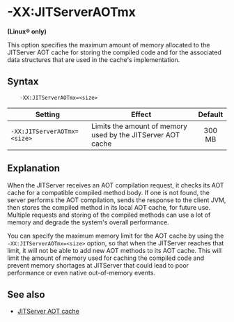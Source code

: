 <!--
* Copyright (c) 2017, 2022 IBM Corp. and others
*
* This program and the accompanying materials are made
* available under the terms of the Eclipse Public License 2.0
* which accompanies this distribution and is available at
* https://www.eclipse.org/legal/epl-2.0/ or the Apache
* License, Version 2.0 which accompanies this distribution and
* is available at https://www.apache.org/licenses/LICENSE-2.0.
*
* This Source Code may also be made available under the
* following Secondary Licenses when the conditions for such
* availability set forth in the Eclipse Public License, v. 2.0
* are satisfied: GNU General Public License, version 2 with
* the GNU Classpath Exception [1] and GNU General Public
* License, version 2 with the OpenJDK Assembly Exception [2].
*
* [1] https://www.gnu.org/software/classpath/license.html
* [2] http://openjdk.java.net/legal/assembly-exception.html
*
* SPDX-License-Identifier: EPL-2.0 OR Apache-2.0 OR GPL-2.0 WITH
* Classpath-exception-2.0 OR LicenseRef-GPL-2.0 WITH Assembly-exception
-->

# -XX:JITServerAOTmx

**(Linux&reg; only)**

This option specifies the maximum amount of memory allocated to the JITServer AOT cache for storing the compiled code and for the associated data structures that are used in the cache's implementation.

## Syntax

        -XX:JITServerAOTmx=<size>

| Setting                 | Effect | Default                                                                            |
|-------------------------|--------|:----------------------------------------------------------------------------------:|
| `-XX:JITServerAOTmx=<size>`    | Limits the amount of memory used by the JITServer AOT cache |  300 MB                       |

## Explanation

When the JITServer receives an AOT compilation request, it checks its AOT cache for a compatible compiled method body. If one is not found, the server performs the AOT compilation, sends the response to the client JVM, then stores the compiled method in its local AOT cache, for future use. Multiple requests and storing of the compiled methods can use a lot of memory and degrade the system's overall performance.

You can specify the maximum memory limit for the AOT cache by using the `-XX:JITServerAOTmx=<size>` option, so that when the JITServer reaches that limit, it will not be able to add new AOT methods to its AOT cache. This will limit the amount of memory used for caching the compiled code and prevent memory shortages at JITServer that could lead to poor performance or even native out-of-memory events.

## See also

- [JITServer AOT cache](jitserver_tuning.md#jitserver-aot-cache)

<!-- ==== END OF TOPIC ==== xxjitserveraotmx.md ==== -->

